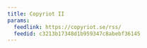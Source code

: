 ```yaml
---
title: Copyriot II
params:
  feedlink: https://copyriot.se/rss/
  feedid: c3213b17348d1b959347c8abebf36145
---
```

